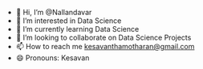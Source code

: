 - 👋 Hi, I’m @Nallandavar
- 👀 I’m interested in Data Science
- 🌱 I’m currently learning Data Science
- 💞️ I’m looking to collaborate on Data Science Projects
- 📫 How to reach me kesavanthamotharan@gmail.com
- 😄 Pronouns: Kesavan

<!---
Nallandavar/Nallandavar is a ✨ special ✨ repository because its `README.md` (this file) appears on your GitHub profile.
You can click the Preview link to take a look at your changes.
--->
